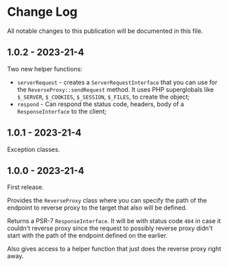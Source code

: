 # Change Log

All notable changes to this publication will be documented in this file.

## 1.0.2 - 2023-21-4
Two new helper functions:
* `serverRequest` - creates a `ServerRequestInterface` that you can use for the
  `ReverseProxy::sendRequest` method. It uses PHP superglobals like `$_SERVER`,
  `$_COOKIES`, `$_SESSION`, `$_FILES`, to create the object;
* `respond` - Can respond the status code, headers, body of a
  `ResponseInterface` to the client;

## 1.0.1 - 2023-21-4
Exception classes.

## 1.0.0 - 2023-21-4

First release.

Provides the `ReverseProxy` class where you can specify the path of the
endpoint to reverse proxy to the target that also will be defined.

Returns a PSR-7 `ResponseInterface`. It will be with status code `404` in case
it couldn't reverse proxy since the request to possibly reverse proxy didn't
start with the path of the endpoint defined on the earlier.

Also gives access to a helper function that just does the reverse proxy right
away.
